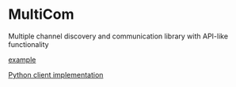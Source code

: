 # MultiCom

Multiple channel discovery and communication library with API-like functionality

[example](multicom_example/multicom_example.ino)

[Python client implementation](https://github.com/janleskovec/multicom_py)
